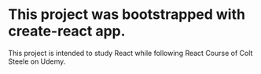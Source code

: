 # This project was bootstrapped with create-react app.

This project is intended to study React while following React Course of Colt Steele on Udemy.
